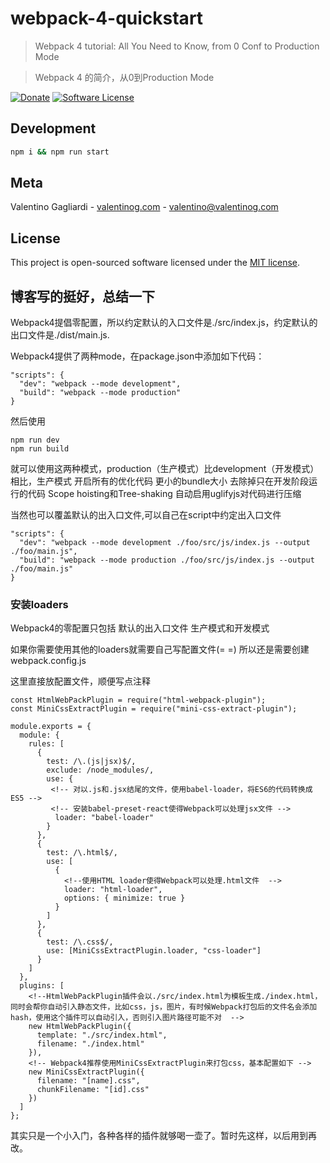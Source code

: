 # webpack-4-quickstart
> Webpack 4 tutorial: All You Need to Know, from 0 Conf to Production Mode

> Webpack 4 的简介，从0到Production Mode

[![Donate](https://img.shields.io/badge/donate-patreon-orange.svg)](https://www.patreon.com/valentinogagliardi)
[![Software License](https://img.shields.io/badge/license-MIT-brightgreen.svg?style=flat)](LICENSE)

## Development

```bash
npm i && npm run start
```

## Meta

Valentino Gagliardi - [valentinog.com](https://www.valentinog.com) - valentino@valentinog.com

## License

This project is open-sourced software licensed under the [MIT license](http://opensource.org/licenses/MIT).

## 博客写的挺好，总结一下
Webpack4提倡零配置，所以约定默认的入口文件是./src/index.js，约定默认的出口文件是./dist/main.js.

Webpack4提供了两种mode，在package.json中添加如下代码：
```
"scripts": {
  "dev": "webpack --mode development",
  "build": "webpack --mode production"
}
```
然后使用
```
npm run dev 
npm run build
```
就可以使用这两种模式，production（生产模式）比development（开发模式）相比，生产模式
开启所有的优化代码
更小的bundle大小
去除掉只在开发阶段运行的代码
Scope hoisting和Tree-shaking
自动启用uglifyjs对代码进行压缩

当然也可以覆盖默认的出入口文件,可以自己在script中约定出入口文件
```
"scripts": {
  "dev": "webpack --mode development ./foo/src/js/index.js --output ./foo/main.js",
  "build": "webpack --mode production ./foo/src/js/index.js --output ./foo/main.js"
}
```

### 安装loaders
Webpack4的零配置只包括
默认的出入口文件
生产模式和开发模式

如果你需要使用其他的loaders就需要自己写配置文件(= =)
所以还是需要创建webpack.config.js

这里直接放配置文件，顺便写点注释
```
const HtmlWebPackPlugin = require("html-webpack-plugin");
const MiniCssExtractPlugin = require("mini-css-extract-plugin");

module.exports = {
  module: {
    rules: [
      {
        test: /\.(js|jsx)$/,
        exclude: /node_modules/,
        use: {
         <!-- 对以.js和.jsx结尾的文件，使用babel-loader，将ES6的代码转换成ES5 -->
         <!-- 安装babel-preset-react使得Webpack可以处理jsx文件 -->
          loader: "babel-loader"
        }
      },
      {
        test: /\.html$/,
        use: [
          {
            <!--使用HTML loader使得Webpack可以处理.html文件  -->
            loader: "html-loader",
            options: { minimize: true }
          }
        ]
      },
      {
        test: /\.css$/,
        use: [MiniCssExtractPlugin.loader, "css-loader"]
      }
    ]
  },
  plugins: [
    <!--HtmlWebPackPlugin插件会以./src/index.html为模板生成./index.html，同时会帮你自动引入静态文件，比如css，js，图片，有时候Webpack打包后的文件名会添加hash，使用这个插件可以自动引入，否则引入图片路径可能不对  -->
    new HtmlWebPackPlugin({
      template: "./src/index.html",
      filename: "./index.html"
    }),
    <!-- Webpack4推荐使用MiniCssExtractPlugin来打包css，基本配置如下 -->
    new MiniCssExtractPlugin({
      filename: "[name].css",
      chunkFilename: "[id].css"
    })
  ]
};

```
其实只是一个小入门，各种各样的插件就够喝一壶了。暂时先这样，以后用到再改。





